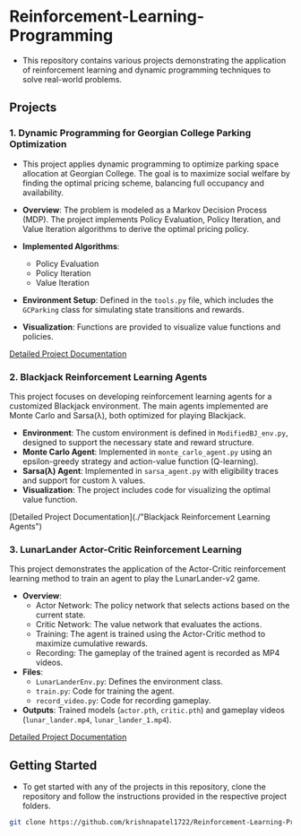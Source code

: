 # Reinforcement-Learning-Programming

- This repository contains various projects demonstrating the application of reinforcement learning and dynamic programming techniques to solve real-world problems.

## Projects

### 1. Dynamic Programming for Georgian College Parking Optimization

- This project applies dynamic programming to optimize parking space allocation at Georgian College. The goal is to maximize social welfare by finding the optimal pricing scheme, balancing full occupancy and availability.

- **Overview**: The problem is modeled as a Markov Decision Process (MDP). The project implements Policy Evaluation, Policy Iteration, and Value Iteration algorithms to derive the optimal pricing policy.
- **Implemented Algorithms**:
  - Policy Evaluation
  - Policy Iteration
  - Value Iteration
- **Environment Setup**: Defined in the `tools.py` file, which includes the `GCParking` class for simulating state transitions and rewards.
- **Visualization**: Functions are provided to visualize value functions and policies.

[Detailed Project Documentation](./Dynamic_Programming_for_Georgian_College_Parking_Optimization)

### 2. Blackjack Reinforcement Learning Agents

This project focuses on developing reinforcement learning agents for a customized Blackjack environment. The main agents implemented are Monte Carlo and Sarsa(λ), both optimized for playing Blackjack.

- **Environment**: The custom environment is defined in `ModifiedBJ_env.py`, designed to support the necessary state and reward structure.
- **Monte Carlo Agent**: Implemented in `monte_carlo_agent.py` using an epsilon-greedy strategy and action-value function (Q-learning).
- **Sarsa(λ) Agent**: Implemented in `sarsa_agent.py` with eligibility traces and support for custom λ values.
- **Visualization**: The project includes code for visualizing the optimal value function.

[Detailed Project Documentation](./"Blackjack Reinforcement Learning Agents")

### 3. LunarLander Actor-Critic Reinforcement Learning

This project demonstrates the application of the Actor-Critic reinforcement learning method to train an agent to play the LunarLander-v2 game.

- **Overview**: 
  - Actor Network: The policy network that selects actions based on the current state.
  - Critic Network: The value network that evaluates the actions.
  - Training: The agent is trained using the Actor-Critic method to maximize cumulative rewards.
  - Recording: The gameplay of the trained agent is recorded as MP4 videos.
- **Files**:
  - `LunarLanderEnv.py`: Defines the environment class.
  - `train.py`: Code for training the agent.
  - `record_video.py`: Code for recording gameplay.
- **Outputs**: Trained models (`actor.pth`, `critic.pth`) and gameplay videos (`lunar_lander.mp4`, `lunar_lander_1.mp4`).

[Detailed Project Documentation](./LunarLander_Actor_Critic_Reinforcement_Learning)

## Getting Started

- To get started with any of the projects in this repository, clone the repository and follow the instructions provided in the respective project folders.

```bash
git clone https://github.com/krishnapatel1722/Reinforcement-Learning-Programming.git
```

